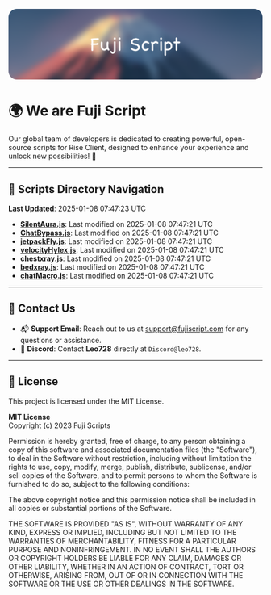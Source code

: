 ![Banner](.github/b.webp)

# 🌍 **We are Fuji Script**

Our global team of developers is dedicated to creating powerful, open-source scripts for Rise Client, designed to enhance your experience and unlock new possibilities! 🌟

---
<!-- SCRIPTS_NAVIGATION_START -->
## 📂 **Scripts Directory Navigation**

**Last Updated**: 2025-01-08 07:47:23 UTC

- **[SilentAura.js](scripts/SilentAura.js)**: Last modified on 2025-01-08 07:47:21 UTC
- **[ChatBypass.js](scripts/ChatBypass.js)**: Last modified on 2025-01-08 07:47:21 UTC
- **[jetpackFly.js](scripts/jetpackFly.js)**: Last modified on 2025-01-08 07:47:21 UTC
- **[velocityHylex.js](scripts/velocityHylex.js)**: Last modified on 2025-01-08 07:47:21 UTC
- **[chestxray.js](scripts/chestxray.js)**: Last modified on 2025-01-08 07:47:21 UTC
- **[bedxray.js](scripts/bedxray.js)**: Last modified on 2025-01-08 07:47:21 UTC
- **[chatMacro.js](scripts/chatMacro.js)**: Last modified on 2025-01-08 07:47:21 UTC

<!-- SCRIPTS_NAVIGATION_END -->

---

## 💬 **Contact Us**  
- 📬 **Support Email**: Reach out to us at [support@fujiscript.com](mailto:support@fujiscript.com) for any questions or assistance.  
- 💬 **Discord**: Contact **Leo728** directly at `Discord@leo728`.

---

## 📜 **License**

This project is licensed under the MIT License.  

**MIT License**  
Copyright (c) 2023 Fuji Scripts  

Permission is hereby granted, free of charge, to any person obtaining a copy of this software and associated documentation files (the "Software"), to deal in the Software without restriction, including without limitation the rights to use, copy, modify, merge, publish, distribute, sublicense, and/or sell copies of the Software, and to permit persons to whom the Software is furnished to do so, subject to the following conditions:  

The above copyright notice and this permission notice shall be included in all copies or substantial portions of the Software.  

THE SOFTWARE IS PROVIDED "AS IS", WITHOUT WARRANTY OF ANY KIND, EXPRESS OR IMPLIED, INCLUDING BUT NOT LIMITED TO THE WARRANTIES OF MERCHANTABILITY, FITNESS FOR A PARTICULAR PURPOSE AND NONINFRINGEMENT. IN NO EVENT SHALL THE AUTHORS OR COPYRIGHT HOLDERS BE LIABLE FOR ANY CLAIM, DAMAGES OR OTHER LIABILITY, WHETHER IN AN ACTION OF CONTRACT, TORT OR OTHERWISE, ARISING FROM, OUT OF OR IN CONNECTION WITH THE SOFTWARE OR THE USE OR OTHER DEALINGS IN THE SOFTWARE.  
